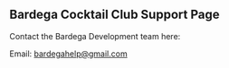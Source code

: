 ## Bardega Cocktail Club Support Page

Contact the Bardega Development team here:

Email: bardegahelp@gmail.com
